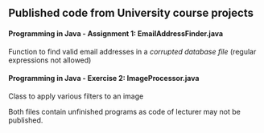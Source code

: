 ## Published code from University course projects

#### Programming in Java - Assignment 1: EmailAddressFinder.java
Function to find valid email addresses in a _corrupted database file_ (regular expressions not allowed)

#### Programming in Java - Exercise 2: ImageProcessor.java
Class to apply various filters to an image



Both files contain unfinished programs as code of lecturer may not be published.

